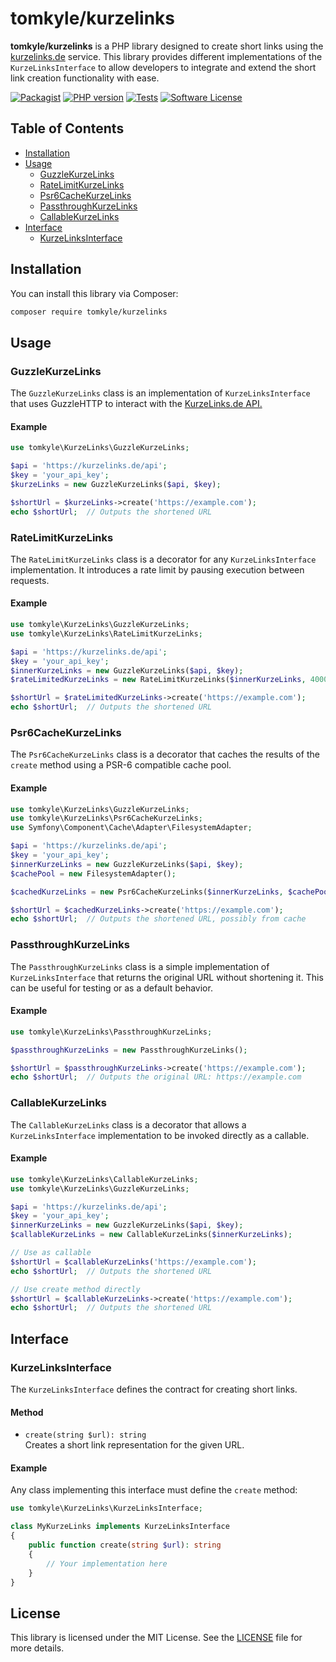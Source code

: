 # tomkyle/kurzelinks

**tomkyle/kurzelinks** is a PHP library designed to create short links using the [kurzelinks.de](https://kurzelinks.de) service. This library provides different implementations of the `KurzeLinksInterface` to allow developers to integrate and extend the short link creation functionality with ease.

[![Packagist](https://img.shields.io/packagist/v/tomkyle/kurzelinks.svg?style=flat)](https://packagist.org/packages/tomkyle/kurzelinks)
[![PHP version](https://img.shields.io/packagist/php-v/tomkyle/kurzelinks.svg)](https://packagist.org/packages/tomkyle/kurzelinks)
[![Tests](https://github.com/tomkyle/KurzeLinks/actions/workflows/php.yml/badge.svg)](https://github.com/tomkyle/KurzeLinks/actions/workflows/php.yml)
[![Software License](https://img.shields.io/badge/license-MIT-brightgreen.svg)](LICENSE)

## Table of Contents

- [Installation](#installation)
- [Usage](#usage)
  - [GuzzleKurzeLinks](#guzzlekurzelinks)
  - [RateLimitKurzeLinks](#ratelimitkurzelinks)
  - [Psr6CacheKurzeLinks](#psr6cachekurzelinks)
  - [PassthroughKurzeLinks](#passthroughkurzelinks)
  - [CallableKurzeLinks](#callablekurzelinks)
- [Interface](#interface)
  - [KurzeLinksInterface](#kurzelinksinterface)

## Installation

You can install this library via Composer:

```bash
composer require tomkyle/kurzelinks
```

## Usage

### GuzzleKurzeLinks

The `GuzzleKurzeLinks` class is an implementation of `KurzeLinksInterface` that uses GuzzleHTTP to interact with the [KurzeLinks.de API.](https://kurzelinks.de/kurz-url-api)

#### Example

```php
use tomkyle\KurzeLinks\GuzzleKurzeLinks;

$api = 'https://kurzelinks.de/api';
$key = 'your_api_key';
$kurzeLinks = new GuzzleKurzeLinks($api, $key);

$shortUrl = $kurzeLinks->create('https://example.com');
echo $shortUrl;  // Outputs the shortened URL
```

### RateLimitKurzeLinks

The `RateLimitKurzeLinks` class is a decorator for any `KurzeLinksInterface` implementation. It introduces a rate limit by pausing execution between requests.

#### Example

```php
use tomkyle\KurzeLinks\GuzzleKurzeLinks;
use tomkyle\KurzeLinks\RateLimitKurzeLinks;

$api = 'https://kurzelinks.de/api';
$key = 'your_api_key';
$innerKurzeLinks = new GuzzleKurzeLinks($api, $key);
$rateLimitedKurzeLinks = new RateLimitKurzeLinks($innerKurzeLinks, 4000); // 4000ms sleep

$shortUrl = $rateLimitedKurzeLinks->create('https://example.com');
echo $shortUrl;  // Outputs the shortened URL
```

### Psr6CacheKurzeLinks

The `Psr6CacheKurzeLinks` class is a decorator that caches the results of the `create` method using a PSR-6 compatible cache pool.

#### Example

```php
use tomkyle\KurzeLinks\GuzzleKurzeLinks;
use tomkyle\KurzeLinks\Psr6CacheKurzeLinks;
use Symfony\Component\Cache\Adapter\FilesystemAdapter;

$api = 'https://kurzelinks.de/api';
$key = 'your_api_key';
$innerKurzeLinks = new GuzzleKurzeLinks($api, $key);
$cachePool = new FilesystemAdapter();

$cachedKurzeLinks = new Psr6CacheKurzeLinks($innerKurzeLinks, $cachePool);

$shortUrl = $cachedKurzeLinks->create('https://example.com');
echo $shortUrl;  // Outputs the shortened URL, possibly from cache
```

### PassthroughKurzeLinks

The `PassthroughKurzeLinks` class is a simple implementation of `KurzeLinksInterface` that returns the original URL without shortening it. This can be useful for testing or as a default behavior.

#### Example

```php
use tomkyle\KurzeLinks\PassthroughKurzeLinks;

$passthroughKurzeLinks = new PassthroughKurzeLinks();

$shortUrl = $passthroughKurzeLinks->create('https://example.com');
echo $shortUrl;  // Outputs the original URL: https://example.com
```

### CallableKurzeLinks

The `CallableKurzeLinks` class is a decorator that allows a `KurzeLinksInterface` implementation to be invoked directly as a callable.

#### Example

```php
use tomkyle\KurzeLinks\CallableKurzeLinks;
use tomkyle\KurzeLinks\GuzzleKurzeLinks;

$api = 'https://kurzelinks.de/api';
$key = 'your_api_key';
$innerKurzeLinks = new GuzzleKurzeLinks($api, $key);
$callableKurzeLinks = new CallableKurzeLinks($innerKurzeLinks);

// Use as callable
$shortUrl = $callableKurzeLinks('https://example.com');
echo $shortUrl;  // Outputs the shortened URL

// Use create method directly
$shortUrl = $callableKurzeLinks->create('https://example.com');
echo $shortUrl;  // Outputs the shortened URL
```

## Interface

### KurzeLinksInterface

The `KurzeLinksInterface` defines the contract for creating short links.

#### Method

- `create(string $url): string`  
  Creates a short link representation for the given URL.

#### Example

Any class implementing this interface must define the `create` method:

```php
use tomkyle\KurzeLinks\KurzeLinksInterface;

class MyKurzeLinks implements KurzeLinksInterface
{
    public function create(string $url): string
    {
        // Your implementation here
    }
}
```

## License

This library is licensed under the MIT License. See the [LICENSE](LICENSE) file for more details.
